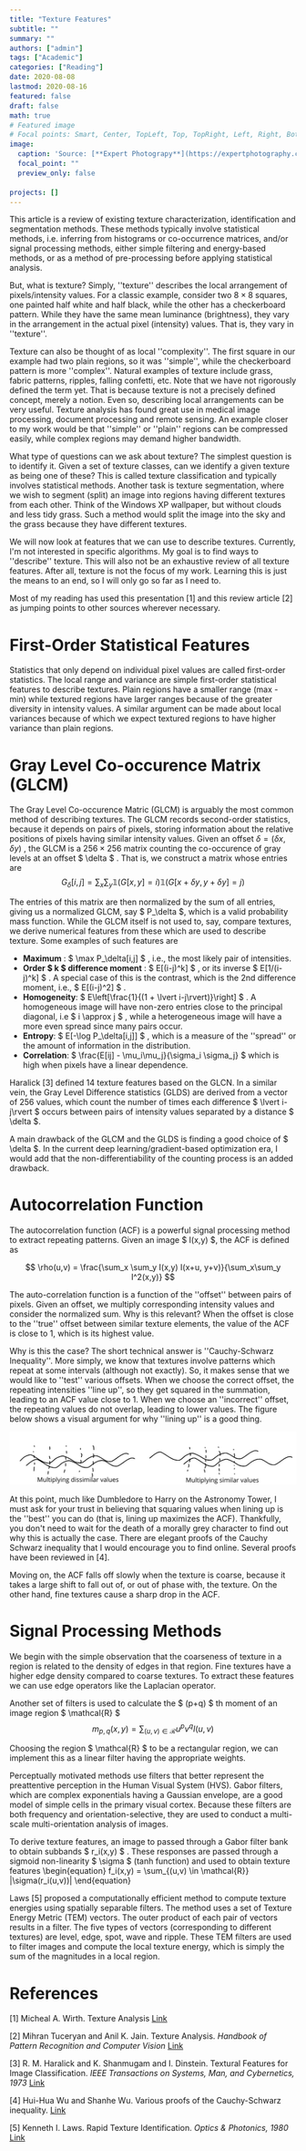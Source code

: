 ```yaml
---
title: "Texture Features"
subtitle: ""
summary: ""
authors: ["admin"]
tags: ["Academic"]
categories: ["Reading"]
date: 2020-08-08
lastmod: 2020-08-16
featured: false
draft: false
math: true
# Featured image
# Focal points: Smart, Center, TopLeft, Top, TopRight, Left, Right, BottomLeft, Bottom, BottomRight.
image:
  caption: 'Source: [**Expert Photograpy**](https://expertphotography.com/wp-content/uploads/2018/09/texture-photography-wood-bark.jpg)'
  focal_point: ""
  preview_only: false

projects: []
---
```


This article is a review of existing texture characterization, identification and segmentation methods. These methods typically involve statistical methods, i.e. inferring from histograms or co-occurrence matrices, and/or signal processing methods, either simple filtering and energy-based methods, or as a method of pre-processing before applying statistical analysis.

But, what is texture? Simply, ''texture'' describes the local arrangement of pixels/intensity values. For a classic example, consider two $8\times 8$ squares, one painted half white and half black, while the other has a checkerboard pattern. While they have the same mean luminance (brightness), they vary in the arrangement in the actual pixel (intensity) values. That is, they vary in ''texture''. 

Texture can also be thought of as local ''complexity''. The first square in our example had two plain regions, so it was ''simple'', while the checkerboard pattern is more ''complex''. Natural examples of texture include grass, fabric patterns, ripples, falling confetti, etc. Note that we have not rigorously defined the term yet. That is because texture is not a precisely defined concept, merely a notion. Even so, describing local arrangements can be very useful. Texture analysis has found great use in medical image processing, document processing and remote sensing. An example closer to my work would be that ''simple'' or ''plain'' regions can be compressed easily, while complex regions may demand higher bandwidth. 

What type of questions can we ask about texture? The simplest question is to identify it. Given a set of texture classes, can we identify a given texture as being one of these? This is called texture classification and typically involves statistical methods. Another task is texture segmentation, where we wish to segment (split) an image into regions having different textures from each other. Think of the Windows XP wallpaper, but without clouds and less tidy grass. Such a method would split the image into the sky and the grass because they have different textures.

We will now look at features that we can use to describe textures. Currently, I'm not interested in specific algorithms. My goal is to find ways to ''describe'' texture. This will also not be an exhaustive review of all texture features. After all, texture is not the focus of my work. Learning this is just the means to an end, so I will only go so far as I need to.

Most of my reading has used this presentation [1] and this review article [2] as jumping points to other sources wherever necessary.

# First-Order Statistical Features
Statistics that only depend on individual pixel values are called first-order statistics. The local range and variance are simple first-order statistical features to describe textures. Plain regions have a smaller range (max - min) while textured regions have larger ranges because of the greater diversity in intensity values. A similar argument can be made about local variances because of which we expect textured regions to have higher variance than plain regions.

# Gray Level Co-occurence Matrix (GLCM)
The Gray Level Co-occurence Matric (GLCM) is arguably the most common method of describing textures. The GLCM records second-order statistics, because it depends on pairs of pixels, storing information about the relative positions of pixels having similar intensity values. Given an offset  $\delta = (\delta x, \delta y)$ , the GLCM is a $256 \times 256$ matrix counting the co-occurence of gray levels at an offset  $ \delta $ . That is, we construct a matrix whose entries are
 $$ G_{\delta}[i,j] = \sum_x \sum_y \mathbb{1}(G[x,y] = i) \mathbb{1}(G[x+\delta y,y+\delta y] = j) $$ 

The entries of this matrix are then normalized by the sum of all entries, giving us a normalized GLCM, say  $ P_\delta $, which is a valid probability mass function. While the GLCM itself is not used to, say, compare textures, we derive numerical features from these which are used to describe texture. Some examples of such features are
* **Maximum** :  $ \max P_\delta[i,j] $ , i.e., the most likely pair of intensities.
* **Order $ k $ difference moment** : $ E[(i-j)^k] $ , or its inverse  $ E[1/(i-j)^k] $ . A special case of this is the contrast, which is the 2nd difference moment, i.e.,  $ E[(i-j)^2] $ .
* **Homogeneity**: $ E\left[\frac{1}{(1 + \lvert i-j\rvert)}\right] $ . A homogeneous image will have non-zero entries close to the principal diagonal, i.e  $ i \approx j $ , while a heterogeneous image will have a more even spread since many pairs occur.
* **Entropy**: $ E[-\log P_\delta[i,j]] $ , which is a measure of the ''spread'' or the amount of information in the distribution.
* **Correlation**: $ \frac{E[ij] - \mu_i\mu_j}{\sigma_i \sigma_j} $  which is high when pixels have a linear dependence.

Haralick [3] defined 14 texture features based on the GLCN. In a similar vein, the Gray Level Difference statistics (GLDS) are derived from a vector of 256 values, which count the number of times each difference  $ \lvert i-j\rvert $  occurs between pairs of intensity values separated by a distance  $ \delta $.

A main drawback of the GLCM and the GLDS is finding a good choice of  $ \delta $. In the current deep learning/gradient-based optimization era, I would add that the non-differentiability of the counting process is an added drawback.

# Autocorrelation Function
The autocorrelation function (ACF) is a powerful signal processing method to extract repeating patterns. Given an image  $ I(x,y) $,  the ACF is defined as 

$$ \rho(u,v) = \frac{\sum_x \sum_y I(x,y) I(x+u, y+v)}{\sum_x\sum_y I^2(x,y)} $$

The auto-correlation function is a function of the ''offset'' between pairs of pixels. Given an offset, we multiply corresponding intensity values and consider the normalized sum. Why is this relevant? When the offset is close to the ''true'' offset between similar texture elements, the value of the ACF is close to 1, which is its highest value. 

Why is this the case? The short technical answer is ''Cauchy-Schwarz Inequality''. More simply, we know that textures involve patterns which repeat at some intervals (although not exactly). So, it makes sense that we would like to ''test'' various offsets. When we choose the correct offset, the repeating intensities ''line up'', so they get squared in the summation, leading to an ACF value close to 1. When we choose an ''incorrect'' offset, the repeating values do not overlap, leading to lower values. The figure below shows a visual argument for why ''lining up'' is a good thing.

![Visualizing Cauchy-Schwarz Inequality](cs_ineq.png)

At this point, much like Dumbledore to Harry on the Astronomy Tower, I must ask for your trust in believing that squaring values when lining up is the ''best'' you can do (that is, lining up maximizes the ACF). Thankfully, you don't need to wait for the death of a morally grey character to find out why this is actually the case. There are elegant proofs of the Cauchy Schwarz inequality that I would encourage you to find online. Several proofs have been reviewed in [4].

Moving on, the ACF falls off slowly when the texture is coarse, because it takes a large shift to fall out of, or out of phase with, the texture. On the other hand, fine textures cause a sharp drop in the ACF.


# Signal Processing Methods
We begin with the simple observation that the coarseness of texture in a region is related to the density of edges in that region. Fine textures have a higher edge density compared to coarse textures. To extract these features we can use edge operators like the Laplacian operator. 

Another set of filters is used to calculate the  $ (p+q) $  th moment of an image region  $ \mathcal{R} $ 
$$  m_{p,q}(x,y) = \sum_{(u,v) \in \mathcal{R}} u^p v^q I(u,v)  $$ 

Choosing the region  $ \mathcal{R} $  to be a rectangular region, we can implement this as a linear filter having the appropriate weights.

Perceptually motivated methods use filters that better represent the preattentive perception in the Human Visual System (HVS). Gabor filters, which are complex exponentials having a Gaussian envelope, are a good model of simple cells in the primary visual cortex. Because these filters are both frequency and orientation-selective, they are used to conduct a multi-scale multi-orientation analysis of images.

To derive texture features, an image to passed through a Gabor filter bank to obtain subbands  $ r_i(x,y) $ . These responses are passed through a sigmoid non-linearity  $ \sigma $  (tanh function) and used to obtain texture features
\begin{equation}
    f_i(x,y) = \sum_{(u,v) \in \mathcal{R}} |\sigma(r_i(u,v))|
\end{equation}

Laws [5] proposed a computationally efficient method to compute texture energies using spatially separable filters. The method uses a set of Texture Energy Metric (TEM) vectors. The outer product of each pair of vectors results in a filter. The five types of vectors (corresponding to different textures) are level, edge, spot, wave and ripple. 
These TEM filters are used to filter images and compute the local texture energy, which is simply the sum of the magnitudes in a local region.

# References
[1] Micheal A. Wirth. Texture Analysis [Link](http://www.cyto.purdue.edu/cdroms/micro2/content/education/wirth06.pdf)

[2] Mihran Tuceryan and Anil K. Jain. Texture Analysis. _Handbook of Pattern Recognition and Computer Vision_ [Link](https://www.worldscientific.com/doi/abs/10.1142/9789814343138_0010)

[3] R. M. Haralick and K. Shanmugam and I. Dinstein. Textural Features for Image Classification. _IEEE Transactions on Systems, Man, and Cybernetics, 1973_ [Link](http://haralick.org/journals/TexturalFeatures.pdf)

[4] Hui-Hua Wu and Shanhe Wu. Various proofs of the Cauchy-Schwarz inequality. [Link](https://www.statisticshowto.com/wp-content/uploads/2016/06/Cauchy-Schwarzinequality.pdf)

[5] Kenneth I. Laws. Rapid Texture Identification. _Optics & Photonics, 1980_ [Link](https://www.spiedigitallibrary.org/conference-proceedings-of-spie/0238/0000/Rapid-Texture-Identification/10.1117/12.959169.short)
